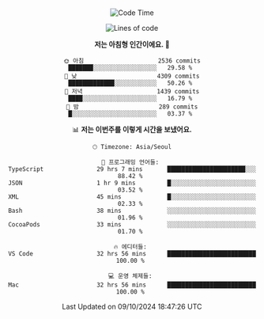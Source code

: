 <div align="center">

<br />

 <!--START_SECTION:waka-->
![Code Time](http://img.shields.io/badge/Code%20Time-3%2C314%20hrs%2025%20mins-blue)

![Lines of code](https://img.shields.io/badge/%EC%A0%80%EB%8A%94%20%EC%97%AC%ED%83%9C%EA%B9%8C%EC%A7%80%20-4.4%20million%20%EC%A4%84%EC%9D%98%20%EC%BD%94%EB%93%9C%EB%A5%BC%20%EC%9E%91%EC%84%B1%ED%96%88%EC%96%B4%EC%9A%94.-blue)

**저는 아침형 인간이에요. 🐤** 

```text
🌞 아침                     2536 commits        ███████░░░░░░░░░░░░░░░░░░   29.58 % 
🌆 낮　                     4309 commits        █████████████░░░░░░░░░░░░   50.26 % 
🌃 저녁                     1439 commits        ████░░░░░░░░░░░░░░░░░░░░░   16.79 % 
🌙 밤　                     289 commits         █░░░░░░░░░░░░░░░░░░░░░░░░   03.37 % 
```


📊 **저는 이번주를 이렇게 시간을 보냈어요.** 

```text
🕑︎ Timezone: Asia/Seoul

💬 프로그래밍 언어들: 
TypeScript               29 hrs 7 mins       ██████████████████████░░░   88.42 % 
JSON                     1 hr 9 mins         █░░░░░░░░░░░░░░░░░░░░░░░░   03.52 % 
XML                      45 mins             █░░░░░░░░░░░░░░░░░░░░░░░░   02.33 % 
Bash                     38 mins             ░░░░░░░░░░░░░░░░░░░░░░░░░   01.96 % 
CocoaPods                33 mins             ░░░░░░░░░░░░░░░░░░░░░░░░░   01.70 % 

🔥 에디터들: 
VS Code                  32 hrs 56 mins      █████████████████████████   100.00 % 

💻 운영 체제들: 
Mac                      32 hrs 56 mins      █████████████████████████   100.00 % 
```


 Last Updated on 09/10/2024 18:47:26 UTC
<!--END_SECTION:waka-->

</div>
